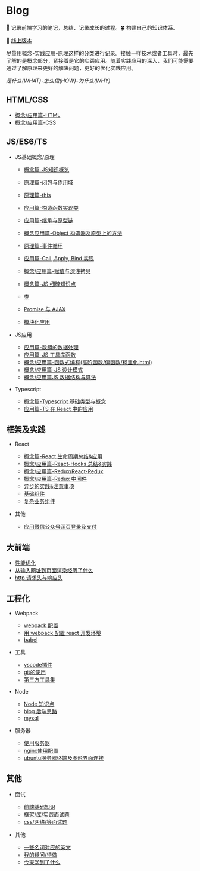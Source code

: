 # Blog

:seedling: 记录前端学习的笔记，总结、记录成长的过程。:four_leaf_clover: 构建自己的知识体系。

:whale: [线上版本](https://https://blog.xblcity.com)

尽量用概念-实践应用-原理这样的分类进行记录。接触一样技术或者工具时，最先了解的是概念部分，紧接着是它的实践应用。随着实践应用的深入，我们可能需要通过了解原理来更好的解决问题，更好的优化实践应用。

*是什么(WHAT)-怎么做(HOW)-为什么(WHY)*

## HTML/CSS

- [概念/应用篇-HTML](https://blog.xblcity.com/html-css/html.html)
- [概念/应用篇-CSS](https://blog.xblcity.com/html-css/css.html)

## JS/ES6/TS

- JS基础概念/原理

  - [概念篇-JS知识概览](https://blog.xblcity.com/js/summary.html)

  - [原理篇-闭包与作用域](https://blog.xblcity.com/js/scope-closures.html)
  - [原理篇-this](https://blog.xblcity.com/js/this.html)
  - [应用篇-构造函数实现类](https://blog.xblcity.com/js/object.html)
  - [应用篇-继承与原型链](https://blog.xblcity.com/js/inherit.html)
  - [概念应用篇-Object 构造器及原型上的方法](https://blog.xblcity.com/js/object-methods.html)

  - [原理篇-事件循环](https://blog.xblcity.com/js/eventloop.html)
  - [应用篇-Call, Apply, Bind 实现](https://blog.xblcity.com/js/call.html)
  - [概念/应用篇-赋值与深浅拷贝](https://blog.xblcity.com/js/copy.html)

  - [概念篇-JS 细碎知识点](https://blog.xblcity.com/js/knowledge-points.html)
  - [类](https://blog.xblcity.com/es6/class.html)
  - [Promise 与 AJAX](https://blog.xblcity.com/es6/promise.html)
  - [模块化应用](https://blog.xblcity.com/es6/module.html)

- JS应用

  - [应用篇-数组的数据处理](https://blog.xblcity.com/js/array.html)
  - [应用篇-JS 工具库函数](https://blog.xblcity.com/js/utils.html)
  - [概念/应用篇-函数式编程(高阶函数/偏函数/柯里化.html)](https://blog.xblcity.com/js/func-program.html)
  - [概念/应用篇-JS 设计模式](https://blog.xblcity.com/js/design-mode.html)
  - [概念/应用篇JS 数据结构与算法](https://blog.xblcity.com/js/algorithm.html)

- Typescript

  - [概念篇-Typescript 基础类型与概念](https://blog.xblcity.com/typescript/ts-basic.html)
  - [应用篇-TS 在 React 中的应用](https://blog.xblcity.com/typescript/ts-react.html)

## 框架及实践

- React

  - [概念篇-React 生命周期总结&应用](https://blog.xblcity.com/react/lifecycle.html)
  - [概念/应用篇-React-Hooks 总结&实践](https://blog.xblcity.com/react/react-hooks.html)
  - [概念/应用篇-Redux/React-Redux](https://blog.xblcity.com/react/redux.html)
  - [概念/应用篇-Redux 中间件](https://blog.xblcity.com/react/redux-middleware.html)
  - [异步的实践&注意事项](https://blog.xblcity.com/react/async.html)
  - [基础组件](https://blog.xblcity.com/react/basic-co.html)
  - [复杂业务组件](https://blog.xblcity.com/react/complex-co.html)

- 其他

  - [应用微信公众号网页登录及支付]()

## 大前端

- [性能优化](https://blog.xblcity.com/mix/performance.html)
- [从输入网址到页面渲染经历了什么](https://blog.xblcity.com/mix/render.html)
- [http 请求头与响应头](https://blog.xblcity.com/mix/http-message.html)

## 工程化

- Webpack

  - [webpack 配置](https://blog.xblcity.com/tools/webpack/webpack-config.html)
  - [用 webpack 配置 react 开发环境](https://blog.xblcity.com/tools/webpack/webpack-react.html)
  - [babel](https://blog.xblcity.com/tools/webpack/babel.html)

- 工具

  - [vscode插件](https://blog.xblcity.com/tools/vs.html)
  - [git的使用](https://blog.xblcity.com/tools/git.html)
  - [第三方工具集](https://blog.xblcity.com/tools/tool.html)

- Node

  - [Node 知识点](https://blog.xblcity.com/node/little-points.html)
  - [blog 后端思路](https://blog.xblcity.com/node/blog.html)
  - [mysql](https://blog.xblcity.com/node/mysql.html)

- 服务器

  - [使用服务器](https://blog.xblcity.com/server/server.html)
  - [nginx使用配置](https://blog.xblcity.com/server/nginx.html)
  - [ubuntu服务器终端及图形界面连接](https://blog.xblcity.com/server/ubuntu.html)

## 其他

- 面试

  - [前端基础知识](https://blog.xblcity.com/interview/js-interview.html)
  - [框架/库/实践面试题](https://blog.xblcity.com/interview/lib-interview.html)
  - [css/网络/等面试题](https://blog.xblcity.com/interview/other-interview.html)

- 其他

  - [一些名词对应的英文](https://blog.xblcity.com/others/words.html)
  - [我的疑问/待做](https://blog.xblcity.com/others/questions.html)
  - [今天学到了什么](https://blog.xblcity.com/others/today.html)
